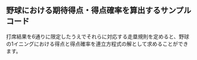 ## 野球における期待得点・得点確率を算出するサンプルコード
打席結果を6通りに限定したうえでそれらに対応する走塁規則を定めると、野球の1イニングにおける得点と得点確率を連立方程式の解として求めることができます。
 
 
